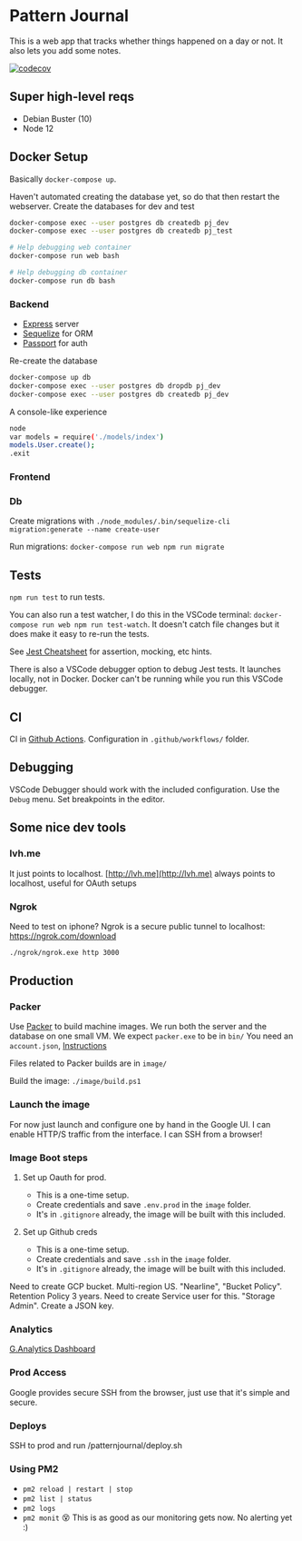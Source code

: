 # Pattern Journal

This is a web app that tracks whether things happened on a day or not.
It also lets you add some notes.

[![codecov](https://codecov.io/gh/ctro/patternjournal/branch/master/graph/badge.svg?token=7qIIszMqvI)](https://codecov.io/gh/ctro/patternjournal)

## Super high-level reqs

- Debian Buster (10)
- Node 12

## Docker Setup

Basically `docker-compose up`.

Haven't automated creating the database yet, so do that then restart the webserver.
Create the databases for dev and test

```bash
docker-compose exec --user postgres db createdb pj_dev
docker-compose exec --user postgres db createdb pj_test
```

```bash
# Help debugging web container
docker-compose run web bash

# Help debugging db container
docker-compose run db bash

```

### Backend

- [Express](https://expressjs.com/en/guide/routing.html) server
- [Sequelize](https://sequelize.org/master/manual/getting-started.html) for ORM
- [Passport](http://www.passportjs.org/packages/passport-google-oauth/) for auth

Re-create the database

```bash
docker-compose up db
docker-compose exec --user postgres db dropdb pj_dev
docker-compose exec --user postgres db createdb pj_dev
```

A console-like experience

```bash
node
var models = require('./models/index')
models.User.create();
.exit
```

### Frontend

### Db

Create migrations with `./node_modules/.bin/sequelize-cli migration:generate --name create-user`

Run migrations: `docker-compose run web npm run migrate`

## Tests

`npm run test` to run tests.

You can also run a test watcher, I do this in the VSCode terminal: `docker-compose run web npm run test-watch`. It doesn't catch file changes but it does make it easy to re-run the tests.

See [Jest Cheatsheet](https://devhints.io/jest) for assertion, mocking, etc hints.

There is also a VSCode debugger option to debug Jest tests. It launches locally, not in Docker. Docker can't be running while you run this VSCode debugger.

## CI

CI in [Github Actions](https://github.com/ctro/patternjournal/actions).
Configuration in `.github/workflows/` folder.

## Debugging

VSCode Debugger should work with the included configuration.
Use the `Debug` menu. Set breakpoints in the editor.

## Some nice dev tools

### lvh.me

It just points to localhost.
[http://lvh.me](http://lvh.me) always points to localhost, useful for OAuth setups

### Ngrok

Need to test on iphone?
Ngrok is a secure public tunnel to localhost: https://ngrok.com/download

```bash
./ngrok/ngrok.exe http 3000
```

## Production

### Packer

Use [Packer](https://packer.io) to build machine images.
We run both the server and the database on one small VM.
We expect `packer.exe` to be in `bin/`
You need an `account.json`, [Instructions](https://www.packer.io/docs/builders/googlecompute.html)

Files related to Packer builds are in `image/`

Build the image: `./image/build.ps1`

### Launch the image

For now just launch and configure one by hand in the Google UI.
I can enable HTTP/S traffic from the interface. I can SSH from a browser!

### Image Boot steps

1. Set up Oauth for prod.
    - This is a one-time setup. 
    - Create credentials and save `.env.prod` in the `image` folder.
    - It's in `.gitignore` already, the image will be built with this included.

2. Set up Github creds
    - This is a one-time setup. 
    - Create credentials and save `.ssh` in the `image` folder.
    - It's in `.gitignore` already, the image will be built with this included.

Need to create GCP bucket. Multi-region US. "Nearline", "Bucket Policy". Retention Policy 3 years.
Need to create Service user for this. "Storage Admin". Create a JSON key.

### Analytics

[G.Analytics Dashboard](https://analytics.google.com/analytics/web/#/report-home/a149375566w211762316p203314667)

### Prod Access

Google provides secure SSH from the browser, just use that it's simple and secure.

### Deploys

SSH to prod and run /patternjournal/deploy.sh


### Using PM2

- `pm2 reload | restart | stop`
- `pm2 list | status`
- `pm2 logs`
- `pm2 monit` 😵 This is as good as our monitoring gets now. No alerting yet :)
